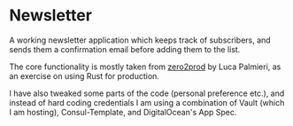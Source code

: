 # Newsletter

A working newsletter application which keeps track of subscribers, and sends them a confirmation email before adding them to the list.

The core functionality is mostly taken from [zero2prod](https://github.com/LukeMathWalker/zero-to-production) by Luca Palmieri, as an exercise on using Rust for production.

I have also tweaked some parts of the code (personal preference etc.), and instead of hard coding credentials I am using a combination of Vault (which I am hosting), Consul-Template, and DigitalOcean's App Spec.
